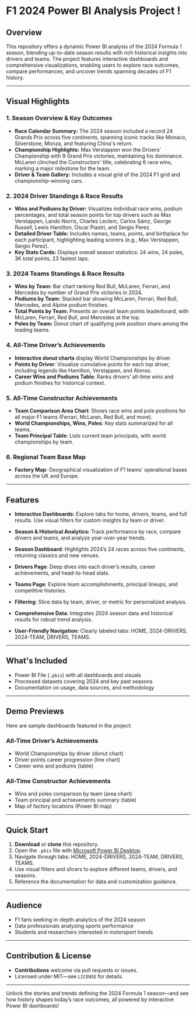 # F1 2024 Power BI Analysis Project !


## Overview

This repository offers a dynamic Power BI analysis of the 2024 Formula 1 season, blending up-to-date season results with rich historical insights into drivers and teams. The project features interactive dashboards and comprehensive visualizations, enabling users to explore race outcomes, compare performances, and uncover trends spanning decades of F1 history.

---

## Visual Highlights
### 1. Season Overview & Key Outcomes

- **Race Calendar Summary:** The 2024 season included a record 24 Grands Prix across five continents, spanning iconic tracks like Monaco, Silverstone, Monza, and featuring China's return.
- **Championship Highlights:** Max Verstappen won the Drivers' Championship with 9 Grand Prix victories, maintaining his dominance. McLaren clinched the Constructors' title, celebrating 6 race wins, marking a major milestone for the team.
- **Driver & Team Gallery:** Includes a visual grid of the 2024 F1 grid and championship-winning cars.

### 2. 2024 Driver Standings & Race Results

- **Wins and Podiums by Driver:** Visualizes individual race wins, podium percentages, and total season points for top drivers such as Max Verstappen, Lando Norris, Charles Leclerc, Carlos Sainz, George Russell, Lewis Hamilton, Oscar Piastri, and Sergio Perez.
- **Detailed Driver Table:** Includes names, teams, points, and birthplace for each participant, highlighting leading scorers (e.g., Max Verstappen, Sergio Perez).
- **Key Stats Cards:** Displays overall season statistics: 24 wins, 24 poles, 3K total points, 23 fastest laps.

### 3. 2024 Teams Standings & Race Results

- **Wins by Team:** Bar chart ranking Red Bull, McLaren, Ferrari, and Mercedes by number of Grand Prix victories in 2024.
- **Podiums by Team:** Stacked bar showing McLaren, Ferrari, Red Bull, Mercedes, and Alpine podium finishes.
- **Total Points by Team:** Presents an overall team points leaderboard, with McLaren, Ferrari, Red Bull, and Mercedes at the top.
- **Poles by Team:** Donut chart of qualifying pole position share among the leading teams.
  
### 4. All-Time Driver’s Achievements

- **Interactive donut charts** display World Championships by driver.
- **Points by Driver**: Visualize cumulative points for each top driver, including legends like Hamilton, Verstappen, and Alonso.
- **Career Wins and Podiums Table**: Ranks drivers’ all-time wins and podium finishes for historical context.

### 5. All-Time Constructor Achievements

- **Team Comparison Area Chart**: Shows race wins and pole positions for all major F1 teams (Ferrari, McLaren, Red Bull, and more).
- **World Championships, Wins, Poles**: Key stats summarized for all teams.
- **Team Principal Table**: Lists current team principals, with world championships by team.

### 6. Regional Team Base Map

- **Factory Map**: Geographical visualization of F1 teams’ operational bases across the UK and Europe.

---

## Features
- **Interactive Dashboards:** Explore tabs for home, drivers, teams, and full results. Use visual filters for custom insights by team or driver.
- **Season & Historical Analytics:** Track performance by race, compare drivers and teams, and analyze year-over-year trends.

- **Season Dashboard**: Highlights 2024’s 24 races across five continents, returning classics and new venues.
- **Drivers Page**: Deep dives into each driver’s results, career achievements, and head-to-head stats.
- **Teams Page**: Explore team accomplishments, principal lineups, and competitive histories.
- **Filtering**: Slice data by team, driver, or metric for personalized analysis.
- **Comprehensive Data**: Integrates 2024 season data and historical results for robust trend analysis.
- **User-Friendly Navigation:** Clearly labeled tabs: HOME, 2024-DRIVERS, 2024-TEAM, DRIVERS, TEAMS.
---

## What's Included

- Power BI File (`.pbix`) with all dashboards and visuals
- Processed datasets covering 2024 and key past seasons
- Documentation on usage, data sources, and methodology

---

## Demo Previews

Here are sample dashboards featured in the project:

### All-Time Driver’s Achievements

- World Championships by driver (donut chart)
- Driver points career progression (line chart)
- Career wins and podiums (table)

### All-Time Constructor Achievements

- Wins and poles comparison by team (area chart)
- Team principal and achievements summary (table)
- Map of factory locations (Power BI map)

---

## Quick Start

1. **Download** or **clone** this repository.
2. Open the `.pbix` file with [Microsoft Power BI Desktop](https://powerbi.microsoft.com/).
3. Navigate through tabs: HOME, 2024-DRIVERS, 2024-TEAM, DRIVERS, TEAMS.
4. Use visual filters and slicers to explore different teams, drivers, and seasons.
5. Reference the documentation for data and customization guidance.

---

## Audience

- F1 fans seeking in-depth analytics of the 2024 season
- Data professionals analyzing sports performance
- Students and researchers interested in motorsport trends

---

## Contribution & License

- **Contributions** welcome via pull requests or issues.
- Licensed under MIT—see `LICENSE` for details.

---

Unlock the stories and trends defining the 2024 Formula 1 season—and see how history shapes today’s race outcomes, all powered by interactive Power BI dashboards!

